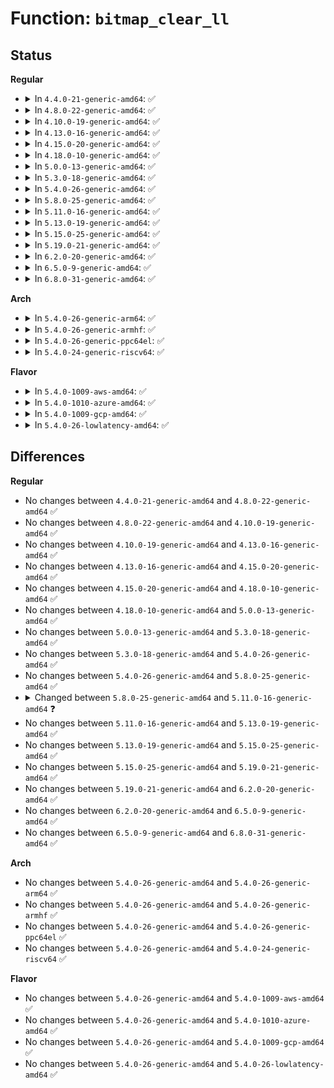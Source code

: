 # Function: <code>bitmap_clear_ll</code>

## Status
<b>Regular</b>
<ul>
<li>
<details>
<summary>In <code>4.4.0-21-generic-amd64</code>: ✅</summary>

```c
int bitmap_clear_ll(long unsigned int * map, int start, int nr)
```

```json
{
  "name": "bitmap_clear_ll",
  "collision_type": "Unique Static",
  "inline_type": "No",
  "funcs": [
    {
      "addr": 18446744071583067408,
      "name": "bitmap_clear_ll",
      "external": false,
      "loc": "lib/genalloc.c:120",
      "file": "lib/genalloc.c",
      "inline": "seen, unknown",
      "caller_inline": [],
      "caller_func": [
        "lib/genalloc.c:gen_pool_alloc",
        "lib/genalloc.c:gen_pool_free"
      ]
    }
  ],
  "symbols": [
    {
      "addr": 18446744071583067408,
      "name": "bitmap_clear_ll",
      "section": ".text",
      "bind": "STB_LOCAL",
      "size": 228
    }
  ]
}
```
</details>
</li>
<li>
<details>
<summary>In <code>4.8.0-22-generic-amd64</code>: ✅</summary>

```c
int bitmap_clear_ll(long unsigned int * map, int start, int nr)
```

```json
{
  "name": "bitmap_clear_ll",
  "collision_type": "Unique Static",
  "inline_type": "No",
  "funcs": [
    {
      "addr": 18446744071583361680,
      "name": "bitmap_clear_ll",
      "external": false,
      "loc": "lib/genalloc.c:120",
      "file": "lib/genalloc.c",
      "inline": "seen, unknown",
      "caller_inline": [],
      "caller_func": [
        "lib/genalloc.c:gen_pool_free",
        "lib/genalloc.c:gen_pool_alloc_algo"
      ]
    }
  ],
  "symbols": [
    {
      "addr": 18446744071583361680,
      "name": "bitmap_clear_ll",
      "section": ".text",
      "bind": "STB_LOCAL",
      "size": 243
    }
  ]
}
```
</details>
</li>
<li>
<details>
<summary>In <code>4.10.0-19-generic-amd64</code>: ✅</summary>

```c
int bitmap_clear_ll(long unsigned int * map, int start, int nr)
```

```json
{
  "name": "bitmap_clear_ll",
  "collision_type": "Unique Static",
  "inline_type": "No",
  "funcs": [
    {
      "addr": 18446744071583487056,
      "name": "bitmap_clear_ll",
      "external": false,
      "loc": "lib/genalloc.c:120",
      "file": "lib/genalloc.c",
      "inline": "seen, unknown",
      "caller_inline": [],
      "caller_func": [
        "lib/genalloc.c:gen_pool_free",
        "lib/genalloc.c:gen_pool_alloc_algo"
      ]
    }
  ],
  "symbols": [
    {
      "addr": 18446744071583487056,
      "name": "bitmap_clear_ll",
      "section": ".text",
      "bind": "STB_LOCAL",
      "size": 243
    }
  ]
}
```
</details>
</li>
<li>
<details>
<summary>In <code>4.13.0-16-generic-amd64</code>: ✅</summary>

```c
int bitmap_clear_ll(long unsigned int * map, int start, int nr)
```

```json
{
  "name": "bitmap_clear_ll",
  "collision_type": "Unique Static",
  "inline_type": "No",
  "funcs": [
    {
      "addr": 18446744071583509280,
      "name": "bitmap_clear_ll",
      "external": false,
      "loc": "lib/genalloc.c:120",
      "file": "lib/genalloc.c",
      "inline": "seen, unknown",
      "caller_inline": [],
      "caller_func": [
        "lib/genalloc.c:gen_pool_free",
        "lib/genalloc.c:gen_pool_alloc_algo"
      ]
    }
  ],
  "symbols": [
    {
      "addr": 18446744071583509280,
      "name": "bitmap_clear_ll",
      "section": ".text",
      "bind": "STB_LOCAL",
      "size": 248
    }
  ]
}
```
</details>
</li>
<li>
<details>
<summary>In <code>4.15.0-20-generic-amd64</code>: ✅</summary>

```c
int bitmap_clear_ll(long unsigned int * map, int start, int nr)
```

```json
{
  "name": "bitmap_clear_ll",
  "collision_type": "Unique Static",
  "inline_type": "No",
  "funcs": [
    {
      "addr": 18446744071583694496,
      "name": "bitmap_clear_ll",
      "external": false,
      "loc": "lib/genalloc.c:120",
      "file": "lib/genalloc.c",
      "inline": "seen, unknown",
      "caller_inline": [],
      "caller_func": [
        "lib/genalloc.c:gen_pool_free",
        "lib/genalloc.c:gen_pool_alloc_algo"
      ]
    }
  ],
  "symbols": [
    {
      "addr": 18446744071583694496,
      "name": "bitmap_clear_ll",
      "section": ".text",
      "bind": "STB_LOCAL",
      "size": 248
    }
  ]
}
```
</details>
</li>
<li>
<details>
<summary>In <code>4.18.0-10-generic-amd64</code>: ✅</summary>

```c
int bitmap_clear_ll(long unsigned int * map, int start, int nr)
```

```json
{
  "name": "bitmap_clear_ll",
  "collision_type": "Unique Static",
  "inline_type": "No",
  "funcs": [
    {
      "addr": 18446744071583912032,
      "name": "bitmap_clear_ll",
      "external": false,
      "loc": "lib/genalloc.c:120",
      "file": "lib/genalloc.c",
      "inline": "seen, unknown",
      "caller_inline": [],
      "caller_func": [
        "lib/genalloc.c:gen_pool_free",
        "lib/genalloc.c:gen_pool_alloc_algo"
      ]
    }
  ],
  "symbols": [
    {
      "addr": 18446744071583912032,
      "name": "bitmap_clear_ll",
      "section": ".text",
      "bind": "STB_LOCAL",
      "size": 246
    }
  ]
}
```
</details>
</li>
<li>
<details>
<summary>In <code>5.0.0-13-generic-amd64</code>: ✅</summary>

```c
int bitmap_clear_ll(long unsigned int * map, int start, int nr)
```

```json
{
  "name": "bitmap_clear_ll",
  "collision_type": "Unique Static",
  "inline_type": "No",
  "funcs": [
    {
      "addr": 18446744071583996592,
      "name": "bitmap_clear_ll",
      "external": false,
      "loc": "lib/genalloc.c:121",
      "file": "lib/genalloc.c",
      "inline": "seen, unknown",
      "caller_inline": [],
      "caller_func": [
        "lib/genalloc.c:gen_pool_free",
        "lib/genalloc.c:gen_pool_alloc_algo"
      ]
    }
  ],
  "symbols": [
    {
      "addr": 18446744071583996592,
      "name": "bitmap_clear_ll",
      "section": ".text",
      "bind": "STB_LOCAL",
      "size": 246
    }
  ]
}
```
</details>
</li>
<li>
<details>
<summary>In <code>5.3.0-18-generic-amd64</code>: ✅</summary>

```c
int bitmap_clear_ll(long unsigned int * map, int start, int nr)
```

```json
{
  "name": "bitmap_clear_ll",
  "collision_type": "Unique Static",
  "inline_type": "No",
  "funcs": [
    {
      "addr": 18446744071584179952,
      "name": "bitmap_clear_ll",
      "external": false,
      "loc": "lib/genalloc.c:119",
      "file": "lib/genalloc.c",
      "inline": "seen, unknown",
      "caller_inline": [],
      "caller_func": [
        "lib/genalloc.c:gen_pool_free_owner",
        "lib/genalloc.c:gen_pool_alloc_algo_owner"
      ]
    }
  ],
  "symbols": [
    {
      "addr": 18446744071584179952,
      "name": "bitmap_clear_ll",
      "section": ".text",
      "bind": "STB_LOCAL",
      "size": 240
    }
  ]
}
```
</details>
</li>
<li>
<details>
<summary>In <code>5.4.0-26-generic-amd64</code>: ✅</summary>

```c
int bitmap_clear_ll(long unsigned int * map, int start, int nr)
```

```json
{
  "name": "bitmap_clear_ll",
  "collision_type": "Unique Static",
  "inline_type": "No",
  "funcs": [
    {
      "addr": 18446744071584313648,
      "name": "bitmap_clear_ll",
      "external": false,
      "loc": "lib/genalloc.c:119",
      "file": "lib/genalloc.c",
      "inline": "seen, unknown",
      "caller_inline": [],
      "caller_func": [
        "lib/genalloc.c:gen_pool_free_owner",
        "lib/genalloc.c:gen_pool_alloc_algo_owner"
      ]
    }
  ],
  "symbols": [
    {
      "addr": 18446744071584313648,
      "name": "bitmap_clear_ll",
      "section": ".text",
      "bind": "STB_LOCAL",
      "size": 240
    }
  ]
}
```
</details>
</li>
<li>
<details>
<summary>In <code>5.8.0-25-generic-amd64</code>: ✅</summary>

```c
int bitmap_clear_ll(long unsigned int * map, int start, int nr)
```

```json
{
  "name": "bitmap_clear_ll",
  "collision_type": "Unique Static",
  "inline_type": "No",
  "funcs": [
    {
      "addr": 18446744071584726016,
      "name": "bitmap_clear_ll",
      "external": false,
      "loc": "lib/genalloc.c:119",
      "file": "lib/genalloc.c",
      "inline": "seen, unknown",
      "caller_inline": [],
      "caller_func": [
        "lib/genalloc.c:gen_pool_free_owner",
        "lib/genalloc.c:gen_pool_alloc_algo_owner"
      ]
    }
  ],
  "symbols": [
    {
      "addr": 18446744071584726016,
      "name": "bitmap_clear_ll",
      "section": ".text",
      "bind": "STB_LOCAL",
      "size": 243
    }
  ]
}
```
</details>
</li>
<li>
<details>
<summary>In <code>5.11.0-16-generic-amd64</code>: ✅</summary>

```c
long unsigned int bitmap_clear_ll(long unsigned int * map, long unsigned int start, long unsigned int nr)
```

```json
{
  "name": "bitmap_clear_ll",
  "collision_type": "Unique Static",
  "inline_type": "No",
  "funcs": [
    {
      "addr": 18446744071584839264,
      "name": "bitmap_clear_ll",
      "external": false,
      "loc": "lib/genalloc.c:120",
      "file": "lib/genalloc.c",
      "inline": "seen, unknown",
      "caller_inline": [],
      "caller_func": [
        "lib/genalloc.c:gen_pool_free_owner",
        "lib/genalloc.c:gen_pool_alloc_algo_owner"
      ]
    }
  ],
  "symbols": [
    {
      "addr": 18446744071584839264,
      "name": "bitmap_clear_ll",
      "section": ".text",
      "bind": "STB_LOCAL",
      "size": 218
    }
  ]
}
```
</details>
</li>
<li>
<details>
<summary>In <code>5.13.0-19-generic-amd64</code>: ✅</summary>

```c
long unsigned int bitmap_clear_ll(long unsigned int * map, long unsigned int start, long unsigned int nr)
```

```json
{
  "name": "bitmap_clear_ll",
  "collision_type": "Unique Static",
  "inline_type": "No",
  "funcs": [
    {
      "addr": 18446744071584883920,
      "name": "bitmap_clear_ll",
      "external": false,
      "loc": "lib/genalloc.c:121",
      "file": "lib/genalloc.c",
      "inline": "seen, unknown",
      "caller_inline": [],
      "caller_func": [
        "lib/genalloc.c:gen_pool_free_owner",
        "lib/genalloc.c:gen_pool_alloc_algo_owner"
      ]
    }
  ],
  "symbols": [
    {
      "addr": 18446744071584883920,
      "name": "bitmap_clear_ll",
      "section": ".text",
      "bind": "STB_LOCAL",
      "size": 218
    }
  ]
}
```
</details>
</li>
<li>
<details>
<summary>In <code>5.15.0-25-generic-amd64</code>: ✅</summary>

```c
long unsigned int bitmap_clear_ll(long unsigned int * map, long unsigned int start, long unsigned int nr)
```

```json
{
  "name": "bitmap_clear_ll",
  "collision_type": "Unique Static",
  "inline_type": "No",
  "funcs": [
    {
      "addr": 18446744071585309696,
      "name": "bitmap_clear_ll",
      "external": false,
      "loc": "lib/genalloc.c:121",
      "file": "lib/genalloc.c",
      "inline": "seen, unknown",
      "caller_inline": [],
      "caller_func": [
        "lib/genalloc.c:gen_pool_free_owner",
        "lib/genalloc.c:gen_pool_free_owner",
        "lib/genalloc.c:gen_pool_alloc_algo_owner"
      ]
    }
  ],
  "symbols": [
    {
      "addr": 18446744071585309696,
      "name": "bitmap_clear_ll",
      "section": ".text",
      "bind": "STB_LOCAL",
      "size": 220
    }
  ]
}
```
</details>
</li>
<li>
<details>
<summary>In <code>5.19.0-21-generic-amd64</code>: ✅</summary>

```c
long unsigned int bitmap_clear_ll(long unsigned int * map, long unsigned int start, long unsigned int nr)
```

```json
{
  "name": "bitmap_clear_ll",
  "collision_type": "Unique Static",
  "inline_type": "No",
  "funcs": [
    {
      "addr": 18446744071586166752,
      "name": "bitmap_clear_ll",
      "external": false,
      "loc": "lib/genalloc.c:121",
      "file": "lib/genalloc.c",
      "inline": "seen, unknown",
      "caller_inline": [],
      "caller_func": [
        "lib/genalloc.c:gen_pool_free_owner",
        "lib/genalloc.c:gen_pool_free_owner",
        "lib/genalloc.c:gen_pool_alloc_algo_owner"
      ]
    }
  ],
  "symbols": [
    {
      "addr": 18446744071586166752,
      "name": "bitmap_clear_ll",
      "section": ".text",
      "bind": "STB_LOCAL",
      "size": 271
    }
  ]
}
```
</details>
</li>
<li>
<details>
<summary>In <code>6.2.0-20-generic-amd64</code>: ✅</summary>

```c
long unsigned int bitmap_clear_ll(long unsigned int * map, long unsigned int start, long unsigned int nr)
```

```json
{
  "name": "bitmap_clear_ll",
  "collision_type": "Unique Static",
  "inline_type": "No",
  "funcs": [
    {
      "addr": 18446744071587161184,
      "name": "bitmap_clear_ll",
      "external": false,
      "loc": "lib/genalloc.c:121",
      "file": "lib/genalloc.c",
      "inline": "seen, unknown",
      "caller_inline": [],
      "caller_func": [
        "lib/genalloc.c:gen_pool_free_owner",
        "lib/genalloc.c:gen_pool_free_owner",
        "lib/genalloc.c:gen_pool_alloc_algo_owner"
      ]
    }
  ],
  "symbols": [
    {
      "addr": 18446744071587161184,
      "name": "bitmap_clear_ll",
      "section": ".text",
      "bind": "STB_LOCAL",
      "size": 271
    }
  ]
}
```
</details>
</li>
<li>
<details>
<summary>In <code>6.5.0-9-generic-amd64</code>: ✅</summary>

```c
long unsigned int bitmap_clear_ll(long unsigned int * map, long unsigned int start, long unsigned int nr)
```

```json
{
  "name": "bitmap_clear_ll",
  "collision_type": "Unique Static",
  "inline_type": "No",
  "funcs": [
    {
      "addr": 18446744071587424352,
      "name": "bitmap_clear_ll",
      "external": false,
      "loc": "lib/genalloc.c:119",
      "file": "lib/genalloc.c",
      "inline": "seen, unknown",
      "caller_inline": [],
      "caller_func": [
        "lib/genalloc.c:gen_pool_free_owner",
        "lib/genalloc.c:gen_pool_free_owner",
        "lib/genalloc.c:gen_pool_alloc_algo_owner"
      ]
    }
  ],
  "symbols": [
    {
      "addr": 18446744071587424352,
      "name": "bitmap_clear_ll",
      "section": ".text",
      "bind": "STB_LOCAL",
      "size": 238
    }
  ]
}
```
</details>
</li>
<li>
<details>
<summary>In <code>6.8.0-31-generic-amd64</code>: ✅</summary>

```c
long unsigned int bitmap_clear_ll(long unsigned int * map, long unsigned int start, long unsigned int nr)
```

```json
{
  "name": "bitmap_clear_ll",
  "collision_type": "Unique Static",
  "inline_type": "No",
  "funcs": [
    {
      "addr": 18446744071587759136,
      "name": "bitmap_clear_ll",
      "external": false,
      "loc": "lib/genalloc.c:121",
      "file": "lib/genalloc.c",
      "inline": "seen, unknown",
      "caller_inline": [],
      "caller_func": [
        "lib/genalloc.c:gen_pool_free_owner",
        "lib/genalloc.c:gen_pool_free_owner",
        "lib/genalloc.c:gen_pool_alloc_algo_owner"
      ]
    }
  ],
  "symbols": [
    {
      "addr": 18446744071587759136,
      "name": "bitmap_clear_ll",
      "section": ".text",
      "bind": "STB_LOCAL",
      "size": 238
    }
  ]
}
```
</details>
</li>
</ul>
<b>Arch</b>
<ul>
<li>
<details>
<summary>In <code>5.4.0-26-generic-arm64</code>: ✅</summary>

```c
int bitmap_clear_ll(long unsigned int * map, int start, int nr)
```

```json
{
  "name": "bitmap_clear_ll",
  "collision_type": "Unique Static",
  "inline_type": "No",
  "funcs": [
    {
      "addr": 18446603336496202624,
      "name": "bitmap_clear_ll",
      "external": false,
      "loc": "lib/genalloc.c:119",
      "file": "lib/genalloc.c",
      "inline": "seen, unknown",
      "caller_inline": [],
      "caller_func": [
        "lib/genalloc.c:gen_pool_free_owner",
        "lib/genalloc.c:gen_pool_alloc_algo_owner",
        "lib/genalloc.c:gen_pool_alloc_algo_owner"
      ]
    }
  ],
  "symbols": [
    {
      "addr": 18446603336496202624,
      "name": "bitmap_clear_ll",
      "section": ".text",
      "bind": "STB_LOCAL",
      "size": 204
    }
  ]
}
```
</details>
</li>
<li>
<details>
<summary>In <code>5.4.0-26-generic-armhf</code>: ✅</summary>

```c
int bitmap_clear_ll(long unsigned int * map, int start, int nr)
```

```json
{
  "name": "bitmap_clear_ll",
  "collision_type": "Unique Static",
  "inline_type": "No",
  "funcs": [
    {
      "addr": 3229526716,
      "name": "bitmap_clear_ll",
      "external": false,
      "loc": "lib/genalloc.c:119",
      "file": "lib/genalloc.c",
      "inline": "seen, unknown",
      "caller_inline": [],
      "caller_func": [
        "lib/genalloc.c:gen_pool_free_owner",
        "lib/genalloc.c:gen_pool_alloc_algo_owner"
      ]
    }
  ],
  "symbols": [
    {
      "addr": 3229526716,
      "name": "bitmap_clear_ll",
      "section": ".text",
      "bind": "STB_LOCAL",
      "size": 216
    }
  ]
}
```
</details>
</li>
<li>
<details>
<summary>In <code>5.4.0-26-generic-ppc64el</code>: ✅</summary>

```c
int bitmap_clear_ll(long unsigned int * map, int start, int nr)
```

```json
{
  "name": "bitmap_clear_ll",
  "collision_type": "Unique Static",
  "inline_type": "No",
  "funcs": [
    {
      "addr": 13835058055290483728,
      "name": "bitmap_clear_ll",
      "external": false,
      "loc": "lib/genalloc.c:119",
      "file": "lib/genalloc.c",
      "inline": "seen, unknown",
      "caller_inline": [],
      "caller_func": [
        "lib/genalloc.c:gen_pool_free_owner",
        "lib/genalloc.c:gen_pool_alloc_algo_owner"
      ]
    }
  ],
  "symbols": [
    {
      "addr": 13835058055290483728,
      "name": "bitmap_clear_ll",
      "section": ".text",
      "bind": "STB_LOCAL",
      "size": 352
    }
  ]
}
```
</details>
</li>
<li>
<details>
<summary>In <code>5.4.0-24-generic-riscv64</code>: ✅</summary>

```c
int bitmap_clear_ll(long unsigned int * map, int start, int nr)
```

```json
{
  "name": "bitmap_clear_ll",
  "collision_type": "Unique Static",
  "inline_type": "No",
  "funcs": [
    {
      "addr": 18446743936275252698,
      "name": "bitmap_clear_ll",
      "external": false,
      "loc": "lib/genalloc.c:119",
      "file": "lib/genalloc.c",
      "inline": "seen, unknown",
      "caller_inline": [],
      "caller_func": [
        "lib/genalloc.c:gen_pool_free_owner",
        "lib/genalloc.c:gen_pool_alloc_algo_owner",
        "lib/genalloc.c:gen_pool_alloc_algo_owner"
      ]
    }
  ],
  "symbols": [
    {
      "addr": 18446743936275252698,
      "name": "bitmap_clear_ll",
      "section": ".text",
      "bind": "STB_LOCAL",
      "size": 228
    }
  ]
}
```
</details>
</li>
</ul>
<b>Flavor</b>
<ul>
<li>
<details>
<summary>In <code>5.4.0-1009-aws-amd64</code>: ✅</summary>

```c
int bitmap_clear_ll(long unsigned int * map, int start, int nr)
```

```json
{
  "name": "bitmap_clear_ll",
  "collision_type": "Unique Static",
  "inline_type": "No",
  "funcs": [
    {
      "addr": 18446744071584282384,
      "name": "bitmap_clear_ll",
      "external": false,
      "loc": "lib/genalloc.c:119",
      "file": "lib/genalloc.c",
      "inline": "seen, unknown",
      "caller_inline": [],
      "caller_func": [
        "lib/genalloc.c:gen_pool_free_owner",
        "lib/genalloc.c:gen_pool_alloc_algo_owner"
      ]
    }
  ],
  "symbols": [
    {
      "addr": 18446744071584282384,
      "name": "bitmap_clear_ll",
      "section": ".text",
      "bind": "STB_LOCAL",
      "size": 240
    }
  ]
}
```
</details>
</li>
<li>
<details>
<summary>In <code>5.4.0-1010-azure-amd64</code>: ✅</summary>

```c
int bitmap_clear_ll(long unsigned int * map, int start, int nr)
```

```json
{
  "name": "bitmap_clear_ll",
  "collision_type": "Unique Static",
  "inline_type": "No",
  "funcs": [
    {
      "addr": 18446744071584217584,
      "name": "bitmap_clear_ll",
      "external": false,
      "loc": "lib/genalloc.c:119",
      "file": "lib/genalloc.c",
      "inline": "seen, unknown",
      "caller_inline": [],
      "caller_func": [
        "lib/genalloc.c:gen_pool_free_owner",
        "lib/genalloc.c:gen_pool_alloc_algo_owner"
      ]
    }
  ],
  "symbols": [
    {
      "addr": 18446744071584217584,
      "name": "bitmap_clear_ll",
      "section": ".text",
      "bind": "STB_LOCAL",
      "size": 240
    }
  ]
}
```
</details>
</li>
<li>
<details>
<summary>In <code>5.4.0-1009-gcp-amd64</code>: ✅</summary>

```c
int bitmap_clear_ll(long unsigned int * map, int start, int nr)
```

```json
{
  "name": "bitmap_clear_ll",
  "collision_type": "Unique Static",
  "inline_type": "No",
  "funcs": [
    {
      "addr": 18446744071584265296,
      "name": "bitmap_clear_ll",
      "external": false,
      "loc": "lib/genalloc.c:119",
      "file": "lib/genalloc.c",
      "inline": "seen, unknown",
      "caller_inline": [],
      "caller_func": [
        "lib/genalloc.c:gen_pool_free_owner",
        "lib/genalloc.c:gen_pool_alloc_algo_owner"
      ]
    }
  ],
  "symbols": [
    {
      "addr": 18446744071584265296,
      "name": "bitmap_clear_ll",
      "section": ".text",
      "bind": "STB_LOCAL",
      "size": 240
    }
  ]
}
```
</details>
</li>
<li>
<details>
<summary>In <code>5.4.0-26-lowlatency-amd64</code>: ✅</summary>

```c
int bitmap_clear_ll(long unsigned int * map, int start, int nr)
```

```json
{
  "name": "bitmap_clear_ll",
  "collision_type": "Unique Static",
  "inline_type": "No",
  "funcs": [
    {
      "addr": 18446744071584371120,
      "name": "bitmap_clear_ll",
      "external": false,
      "loc": "lib/genalloc.c:119",
      "file": "lib/genalloc.c",
      "inline": "seen, unknown",
      "caller_inline": [],
      "caller_func": [
        "lib/genalloc.c:gen_pool_free_owner",
        "lib/genalloc.c:gen_pool_alloc_algo_owner"
      ]
    }
  ],
  "symbols": [
    {
      "addr": 18446744071584371120,
      "name": "bitmap_clear_ll",
      "section": ".text",
      "bind": "STB_LOCAL",
      "size": 240
    }
  ]
}
```
</details>
</li>
</ul>

## Differences
<b>Regular</b>
<ul>
<li>
No changes between <code>4.4.0-21-generic-amd64</code> and <code>4.8.0-22-generic-amd64</code> ✅
</li>
<li>
No changes between <code>4.8.0-22-generic-amd64</code> and <code>4.10.0-19-generic-amd64</code> ✅
</li>
<li>
No changes between <code>4.10.0-19-generic-amd64</code> and <code>4.13.0-16-generic-amd64</code> ✅
</li>
<li>
No changes between <code>4.13.0-16-generic-amd64</code> and <code>4.15.0-20-generic-amd64</code> ✅
</li>
<li>
No changes between <code>4.15.0-20-generic-amd64</code> and <code>4.18.0-10-generic-amd64</code> ✅
</li>
<li>
No changes between <code>4.18.0-10-generic-amd64</code> and <code>5.0.0-13-generic-amd64</code> ✅
</li>
<li>
No changes between <code>5.0.0-13-generic-amd64</code> and <code>5.3.0-18-generic-amd64</code> ✅
</li>
<li>
No changes between <code>5.3.0-18-generic-amd64</code> and <code>5.4.0-26-generic-amd64</code> ✅
</li>
<li>
No changes between <code>5.4.0-26-generic-amd64</code> and <code>5.8.0-25-generic-amd64</code> ✅
</li>
<li>
<details>
<summary>Changed between <code>5.8.0-25-generic-amd64</code> and <code>5.11.0-16-generic-amd64</code> ❓</summary>
<ul>
<li>
<b>Param type changed. </b>
<code>int start</code> ➡️ <code>long unsigned int start</code>
</li>
<li>
<b>Param type changed. </b>
<code>int nr</code> ➡️ <code>long unsigned int nr</code>
</li>
<li>
<b>Return type changed. </b>
<code>int</code> ➡️ <code>long unsigned int</code>
</li>
</ul>
</details>
</li>
<li>
No changes between <code>5.11.0-16-generic-amd64</code> and <code>5.13.0-19-generic-amd64</code> ✅
</li>
<li>
No changes between <code>5.13.0-19-generic-amd64</code> and <code>5.15.0-25-generic-amd64</code> ✅
</li>
<li>
No changes between <code>5.15.0-25-generic-amd64</code> and <code>5.19.0-21-generic-amd64</code> ✅
</li>
<li>
No changes between <code>5.19.0-21-generic-amd64</code> and <code>6.2.0-20-generic-amd64</code> ✅
</li>
<li>
No changes between <code>6.2.0-20-generic-amd64</code> and <code>6.5.0-9-generic-amd64</code> ✅
</li>
<li>
No changes between <code>6.5.0-9-generic-amd64</code> and <code>6.8.0-31-generic-amd64</code> ✅
</li>
</ul>
<b>Arch</b>
<ul>
<li>
No changes between <code>5.4.0-26-generic-amd64</code> and <code>5.4.0-26-generic-arm64</code> ✅
</li>
<li>
No changes between <code>5.4.0-26-generic-amd64</code> and <code>5.4.0-26-generic-armhf</code> ✅
</li>
<li>
No changes between <code>5.4.0-26-generic-amd64</code> and <code>5.4.0-26-generic-ppc64el</code> ✅
</li>
<li>
No changes between <code>5.4.0-26-generic-amd64</code> and <code>5.4.0-24-generic-riscv64</code> ✅
</li>
</ul>
<b>Flavor</b>
<ul>
<li>
No changes between <code>5.4.0-26-generic-amd64</code> and <code>5.4.0-1009-aws-amd64</code> ✅
</li>
<li>
No changes between <code>5.4.0-26-generic-amd64</code> and <code>5.4.0-1010-azure-amd64</code> ✅
</li>
<li>
No changes between <code>5.4.0-26-generic-amd64</code> and <code>5.4.0-1009-gcp-amd64</code> ✅
</li>
<li>
No changes between <code>5.4.0-26-generic-amd64</code> and <code>5.4.0-26-lowlatency-amd64</code> ✅
</li>
</ul>
